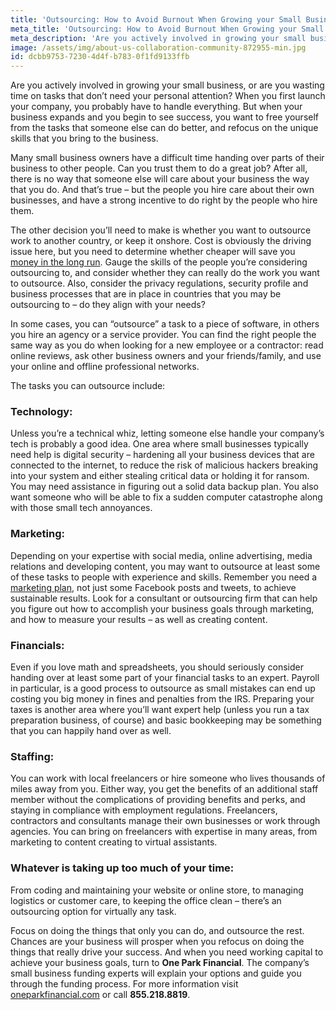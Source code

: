 ```yaml
---
title: 'Outsourcing: How to Avoid Burnout When Growing your Small Business'
meta_title: 'Outsourcing: How to Avoid Burnout When Growing your Small Business'
meta_description: 'Are you actively involved in growing your small business, or are you wasting time on tasks that don’t need your personal attention? When you first launch your company, you probably have to handle everything. But when your business expands and you begin to see success, you want to free yourself from the tasks that someone else can do better, and refocus on the unique skills that you bring to the business.'
image: /assets/img/about-us-collaboration-community-872955-min.jpg
id: dcbb9753-7230-4d4f-b783-0f1fd9133ffb
---
```

Are you actively involved in growing your small business, or are you wasting time on tasks that don’t need your personal attention? When you first launch your company, you probably have to handle everything. But when your business expands and you begin to see success, you want to free yourself from the tasks that someone else can do better, and refocus on the unique skills that you bring to the business. 

Many small business owners have a difficult time handing over parts of their business to other people. Can you trust them to do a great job?  After all, there is no way that someone else will care about your business the way that you do. And that’s true – but the people you hire care about their own businesses, and have a strong incentive to do right by the people who hire them. 

The other decision you’ll need to make is whether you want to outsource work to another country, or keep it onshore. Cost is obviously the driving issue here, but you need to determine whether cheaper will save you [money in the long run](https://www.oneparkfinancial.com/pre-qualification). Gauge the skills of the people you’re considering outsourcing to, and consider whether they can really do the work you want to outsource. Also, consider the privacy regulations, security profile and business processes that are in place in countries that you may be outsourcing to – do they align with your needs?

In some cases, you can “outsource” a task to a piece of software, in others you hire an agency or a service provider. You can find the right people the same way as you do when looking for a new employee or a contractor: read online reviews, ask other business owners and your friends/family, and use your online and offline professional networks. 

The tasks you can outsource include:

### Technology:
Unless you’re a technical whiz, letting someone else handle your company’s tech is probably a good idea. One area where small businesses typically need help is digital security – hardening all your business devices that are connected to the internet, to reduce the risk of malicious hackers breaking into your system and either stealing critical data or holding it for ransom. You may need assistance in figuring out a solid data backup plan. You also want someone who will be able to fix a sudden computer catastrophe along with those small tech annoyances. 

### Marketing:
Depending on your expertise with social media, online advertising, media relations and developing content, you may want to outsource at least some of these tasks to people with experience and skills. Remember you need a [marketing plan](https://www.oneparkfinancial.com/blog/how-to-create-a-content-marketing-strategy-for-your-business), not just some Facebook posts and tweets, to achieve sustainable results. Look for a consultant or outsourcing firm that can help you figure out how to accomplish your business goals through marketing, and how to measure your results – as well as creating content.

### Financials:
Even if you love math and spreadsheets, you should seriously consider handing over at least some part of your financial tasks to an expert. Payroll in particular, is a good process to outsource as small mistakes can end up costing you big money in fines and penalties from the IRS. Preparing your taxes is another area where you’ll want expert help (unless you run a tax preparation business, of course) and basic bookkeeping may be something that you can happily hand over as well.

### Staffing: 
You can work with local freelancers or hire someone who lives thousands of miles away from you. Either way, you get the benefits of an additional staff member without the complications of providing benefits and perks, and staying in compliance with employment regulations. Freelancers, contractors and consultants manage their own businesses or work through agencies. You can bring on freelancers with expertise in many areas, from marketing to content creating to virtual assistants. 

### Whatever is taking up too much of your time:
From coding and maintaining your website or online store, to managing logistics or customer care, to keeping the office clean – there’s an outsourcing option for virtually any task.

Focus on doing the things that only you can do, and outsource the rest. Chances are your business will prosper when you refocus on doing the things that really drive your success. And when you need working capital to achieve your business goals, turn to **One Park Financial**. The company’s small business funding experts will explain your options and guide you through the funding process. For more information visit [oneparkfinancial.com](https://www.oneparkfinancial.com/) or call **855.218.8819**.